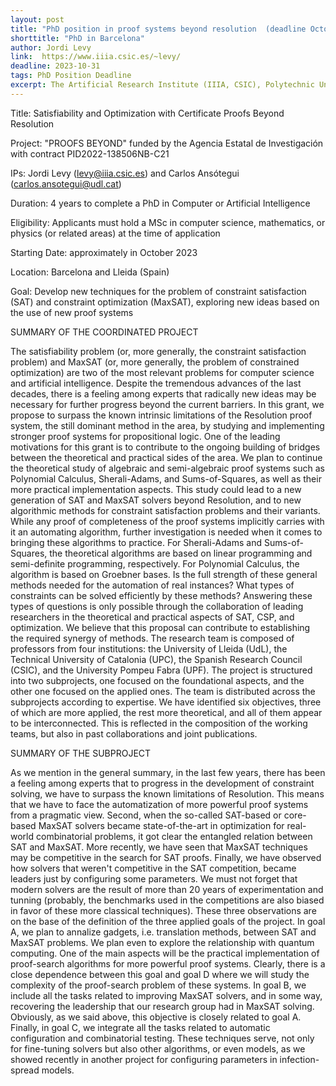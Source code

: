 ```yaml
---
layout: post
title: "PhD position in proof systems beyond resolution  (deadline October 2023)"
shorttitle: "PhD in Barcelona"
author: Jordi Levy
link:  https://www.iiia.csic.es/~levy/
deadline: 2023-10-31
tags: PhD Position Deadline
excerpt: The Artificial Research Institute (IIIA, CSIC), Polytechnic University of Catalonia (UPC), and University of Lleida (UdL) invite applications for a PhD position in satisfiability and combinatorial optimization.
---
```


Title: Satisfiability and Optimization with Certificate Proofs Beyond Resolution

Project: "PROOFS BEYOND" funded by the Agencia Estatal de Investigación with contract PID2022-138506NB-C21

IPs: Jordi Levy (levy@iiia.csic.es) and Carlos Ansótegui (carlos.ansotegui@udl.cat)

Duration: 4 years to complete a PhD in Computer or Artificial Intelligence

Eligibility: Applicants must hold a MSc in computer science, mathematics, or physics (or related areas) at the time of application

Starting Date: approximately in October 2023

Location: Barcelona and Lleida (Spain)

Goal: Develop new techniques for the problem of constraint satisfaction (SAT) and constraint optimization (MaxSAT), exploring new ideas based on the use of new proof systems

SUMMARY OF THE COORDINATED PROJECT

The satisfiability problem (or, more generally, the constraint satisfaction problem) and MaxSAT (or, more generally, the problem of constrained optimization) are two of the most relevant problems for computer science and artificial intelligence. Despite the tremendous advances of the last decades, there is a feeling among experts that radically new ideas may be necessary for further progress beyond the current barriers. In this grant, we propose to surpass the known intrinsic limitations of the Resolution proof system, the still dominant method in the area, by studying and implementing stronger proof systems for propositional logic.
One of the leading motivations for this grant is to contribute to the ongoing building of bridges between the theoretical and practical sides of the area. We plan to continue the theoretical study of algebraic and semi-algebraic proof systems such as Polynomial Calculus, Sherali-Adams, and Sums-of-Squares, as well as their more practical implementation aspects. This study could lead to a new generation of SAT and MaxSAT solvers beyond Resolution, and to new algorithmic methods for constraint satisfaction problems and their variants. While any proof of completeness of the proof systems implicitly carries with it an automating algorithm, further investigation is needed when it comes to bringing these algorithms to practice. For Sherali-Adams and Sums-of-Squares, the theoretical algorithms are based on linear programming and semi-definite programming, respectively. For Polynomial Calculus, the algorithm is based on Groebner bases. Is the full strength of these general methods needed for the automation of real instances? What types of constraints can be solved efficiently by these methods? Answering these types of questions is only possible through the collaboration of leading researchers in the theoretical and practical aspects of SAT, CSP, and optimization. We believe that this proposal can contribute to establishing the required synergy of methods.
The research team is composed of professors from four institutions: the University of Lleida (UdL), the Technical University of Catalonia (UPC), the Spanish Research Council (CSIC), and the University Pompeu Fabra (UPF). The project is structured into two subprojects, one focused on the foundational aspects, and the other one focused on the applied ones. The team is distributed across the subprojects according to expertise. We have identified six objectives, three of which are more applied, the rest more theoretical, and all of them appear to be interconnected. This is reflected in the composition of the working teams, but also in past collaborations and joint publications.

SUMMARY OF THE SUBPROJECT

As we mention in the general summary, in the last few years, there has been a feeling among experts that to progress in the development of constraint solving, we have to surpass the known limitations of Resolution. This means that we have to face the automatization of more powerful proof systems from a pragmatic view.
Second, when the so-called SAT-based or core-based MaxSAT solvers became state-of-the-art in optimization for real-world combinatorial problems, it got clear the entangled relation between SAT and MaxSAT. More recently, we have seen that MaxSAT techniques may be competitive in the search for SAT proofs.
Finally, we have observed how solvers that weren't competitive in the SAT competition, became leaders just by configuring some parameters. We must not forget that modern solvers are the result of more than 20 years of experimentation and tunning (probably, the benchmarks used in the competitions are also biased in favor of these more classical techniques).
These three observations are on the base of the definition of the three applied goals of the project. In goal A, we plan to annalize gadgets, i.e. translation methods, between SAT and MaxSAT problems. We plan even to explore the relationship with quantum computing. One of the main aspects will be the practical implementation of proof-search algorithms for more powerful proof systems. Clearly, there is a close dependence between this goal and goal D where we will study the complexity of the proof-search problem of these systems. In goal B, we include all the tasks related to improving MaxSAT solvers, and in some way, recovering the leadership that our research group had in MaxSAT solving. Obviously, as we said above, this objective is closely related to goal A. Finally, in goal C, we integrate all the tasks related to automatic configuration and combinatorial testing. These techniques serve, not only for fine-tuning solvers but also other algorithms, or even models, as we showed recently in another project for configuring parameters in infection-spread models.

